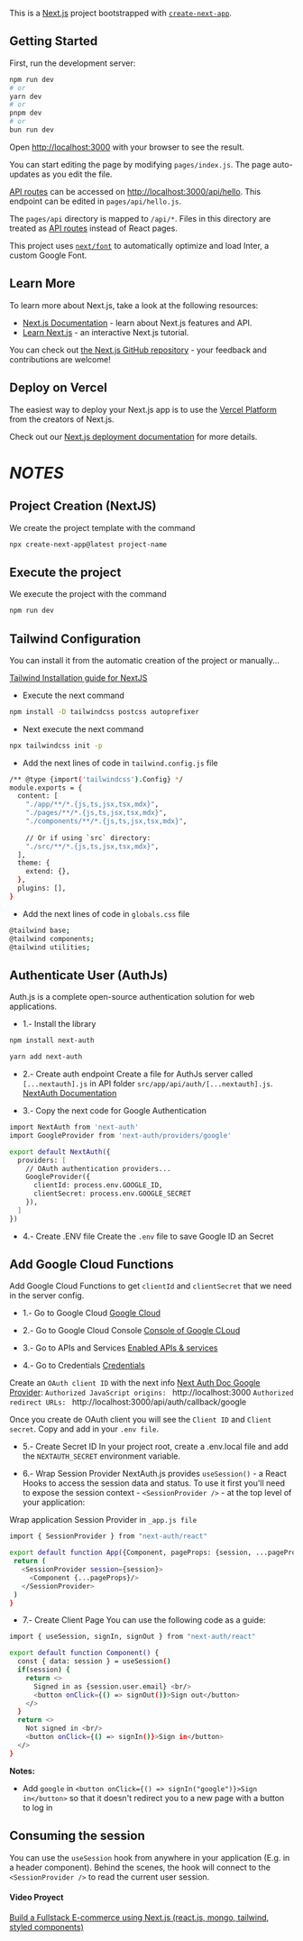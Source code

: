 This is a [Next.js](https://nextjs.org/) project bootstrapped with [`create-next-app`](https://github.com/vercel/next.js/tree/canary/packages/create-next-app).

## Getting Started

First, run the development server:

```bash
npm run dev
# or
yarn dev
# or
pnpm dev
# or
bun run dev
```

Open [http://localhost:3000](http://localhost:3000) with your browser to see the result.

You can start editing the page by modifying `pages/index.js`. The page auto-updates as you edit the file.

[API routes](https://nextjs.org/docs/api-routes/introduction) can be accessed on [http://localhost:3000/api/hello](http://localhost:3000/api/hello). This endpoint can be edited in `pages/api/hello.js`.

The `pages/api` directory is mapped to `/api/*`. Files in this directory are treated as [API routes](https://nextjs.org/docs/api-routes/introduction) instead of React pages.

This project uses [`next/font`](https://nextjs.org/docs/basic-features/font-optimization) to automatically optimize and load Inter, a custom Google Font.

## Learn More

To learn more about Next.js, take a look at the following resources:

- [Next.js Documentation](https://nextjs.org/docs) - learn about Next.js features and API.
- [Learn Next.js](https://nextjs.org/learn) - an interactive Next.js tutorial.

You can check out [the Next.js GitHub repository](https://github.com/vercel/next.js/) - your feedback and contributions are welcome!

## Deploy on Vercel

The easiest way to deploy your Next.js app is to use the [Vercel Platform](https://vercel.com/new?utm_medium=default-template&filter=next.js&utm_source=create-next-app&utm_campaign=create-next-app-readme) from the creators of Next.js.

Check out our [Next.js deployment documentation](https://nextjs.org/docs/deployment) for more details.


#  *NOTES*

## Project Creation (NextJS)

We create the project template with the command
```bash
npx create-next-app@latest project-name
```


## Execute the project

We execute the project with the command
```bash
npm run dev
```


## Tailwind Configuration

You can install it from the automatic creation of the project or manually...

[Tailwind Installation guide for NextJS](https://tailwindcss.com/docs/guides/nextjs)

- Execute the next command
```bash
npm install -D tailwindcss postcss autoprefixer
```

- Next execute the next command
```bash
npx tailwindcss init -p
```

- Add the next lines of code in `tailwind.config.js` file
```bash
/** @type {import('tailwindcss').Config} */
module.exports = {
  content: [
    "./app/**/*.{js,ts,jsx,tsx,mdx}",
    "./pages/**/*.{js,ts,jsx,tsx,mdx}",
    "./components/**/*.{js,ts,jsx,tsx,mdx}",
 
    // Or if using `src` directory:
    "./src/**/*.{js,ts,jsx,tsx,mdx}",
  ],
  theme: {
    extend: {},
  },
  plugins: [],
}
```

- Add the next lines of code in `globals.css` file

```bash
@tailwind base;
@tailwind components;
@tailwind utilities;
```

## Authenticate User (AuthJs)
Auth.js is a complete open-source authentication solution for web applications.

- 1.- Install the library
```bash
npm install next-auth
```
```bash
yarn add next-auth
```
- 2.- Create auth endpoint
Create a file for AuthJs server called `[...nextauth].js` in API folder `src/app/api/auth/[...nextauth].js`.
[NextAuth Documentation](https://next-auth.js.org/)

- 3.- Copy the next code for Google Authentication
```bash
import NextAuth from 'next-auth'
import GoogleProvider from 'next-auth/providers/google'

export default NextAuth({
  providers: [
    // OAuth authentication providers...
    GoogleProvider({
      clientId: process.env.GOOGLE_ID,
      clientSecret: process.env.GOOGLE_SECRET
    }),
  ]
})
```

- 4.- Create .ENV file
Create the `.env` file to save Google ID an Secret


## Add Google Cloud Functions
 Add Google Cloud Functions to get `clientId` and `clientSecret` that we need in the server config.

 - 1.- Go to Google Cloud
 [Google Cloud](https://cloud.google.com/?hl=es)

 - 2.- Go to Google Cloud Console 
[Console of Google CLoud](https://console.cloud.google.com/getting-started?hl=es&_ga=2.219124762.287019653.1690776989-1443403584.1686636828&authuser=2)

 - 3.- Go to APIs and Services
 [Enabled APIs & services](https://console.cloud.google.com/apis/dashboard?authuser=2&hl=es&project=my-project-12345-390221)

 - 4.- Go to Credentials
 [Credentials](https://console.cloud.google.com/apis/credentials?authuser=2&hl=es&project=my-project-12345-390221)

 Create an `OAuth client ID` with the next info [Next Auth Doc Google Provider](https://next-auth.js.org/providers/google):
 `Authorized JavaScript origins: ` http://localhost:3000
 `Authorized redirect URLs: ` http://localhost:3000/api/auth/callback/google

 Once you create de OAuth client you will see the `Client ID` and `Client secret`. Copy and add in your `.env file`.

 - 5.- Create Secret ID
 In your project root, create a .env.local file and add the `NEXTAUTH_SECRET` environment variable.

 - 6.- Wrap Session Provider
 NextAuth.js provides `useSession()` - a React Hooks to access the session data and status. To use it first you'll need to expose the session context - `<SessionProvider />` - at the top level of your application:

 Wrap application Session Provider in `_app.js file`

 ```bash
import { SessionProvider } from "next-auth/react"

export default function App({Component, pageProps: {session, ...pageProps }}) {
  return (
    <SessionProvider session={session}>
      <Component {...pageProps}/>
    </SessionProvider>
  )
}
 ```

 - 7.- Create Client Page
You can use the following code as a guide:
```bash
import { useSession, signIn, signOut } from "next-auth/react"

export default function Component() {
  const { data: session } = useSession()
  if(session) {
    return <>
      Signed in as {session.user.email} <br/>
      <button onClick={() => signOut()}>Sign out</button>
    </>
  }
  return <>
    Not signed in <br/>
    <button onClick={() => signIn()}>Sign in</button>
  </>
}
```

 **Notes:**
- Add `google` in `<button onClick={() => signIn("google")}>Sign in</button>` so that it doesn't redirect you to a new page with a button to log in

## Consuming the session

You can use the `useSession` hook from anywhere in your application (E.g. in a header component). Behind the scenes, the hook will connect to the `<SessionProvider />` to read the current user session. 




#### Video Proyect
[Build a Fullstack E-commerce using Next.js (react.js, mongo, tailwind, styled components)](https://www.youtube.com/watch?v=dTFXufTgfOE&t=40811s)